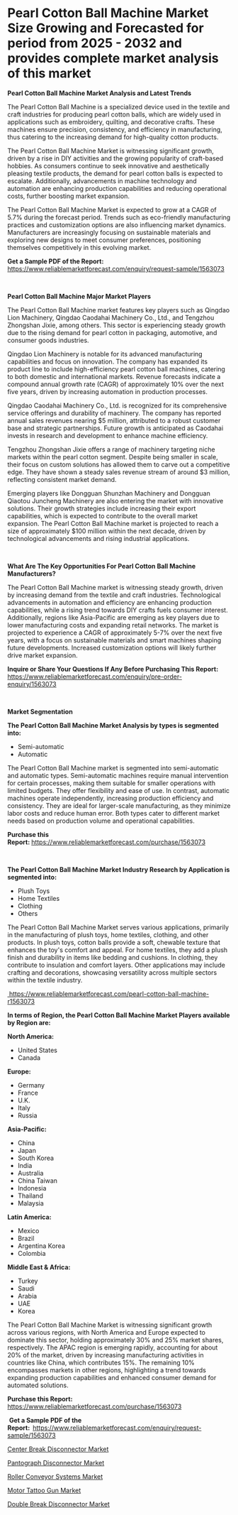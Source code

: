 <p><h1>Pearl Cotton Ball Machine Market Size Growing and Forecasted for period from 2025 - 2032 and provides complete market analysis of this market</h1></p><p><strong>Pearl Cotton Ball Machine Market Analysis and Latest Trends</strong></p>
<p><p>The Pearl Cotton Ball Machine is a specialized device used in the textile and craft industries for producing pearl cotton balls, which are widely used in applications such as embroidery, quilting, and decorative crafts. These machines ensure precision, consistency, and efficiency in manufacturing, thus catering to the increasing demand for high-quality cotton products.</p><p>The Pearl Cotton Ball Machine Market is witnessing significant growth, driven by a rise in DIY activities and the growing popularity of craft-based hobbies. As consumers continue to seek innovative and aesthetically pleasing textile products, the demand for pearl cotton balls is expected to escalate. Additionally, advancements in machine technology and automation are enhancing production capabilities and reducing operational costs, further boosting market expansion.</p><p>The Pearl Cotton Ball Machine Market is expected to grow at a CAGR of 5.7% during the forecast period. Trends such as eco-friendly manufacturing practices and customization options are also influencing market dynamics. Manufacturers are increasingly focusing on sustainable materials and exploring new designs to meet consumer preferences, positioning themselves competitively in this evolving market.</p></p>
<p><strong>Get a Sample PDF of the Report:&nbsp;</strong> <a href="https://www.reliablemarketforecast.com/enquiry/request-sample/1563073?utm_campaign=1875&utm_medium=2&utm_source=Github&utm_content=ia&utm_term=11042025&utm_id=pearl-cotton-ball-machine">https://www.reliablemarketforecast.com/enquiry/request-sample/1563073</a></p>
<p>&nbsp;</p>
<p><strong>Pearl Cotton Ball Machine Major Market Players</strong></p>
<p><p>The Pearl Cotton Ball Machine market features key players such as Qingdao Lion Machinery, Qingdao Caodahai Machinery Co., Ltd., and Tengzhou Zhongshan Jixie, among others. This sector is experiencing steady growth due to the rising demand for pearl cotton in packaging, automotive, and consumer goods industries.</p><p>Qingdao Lion Machinery is notable for its advanced manufacturing capabilities and focus on innovation. The company has expanded its product line to include high-efficiency pearl cotton ball machines, catering to both domestic and international markets. Revenue forecasts indicate a compound annual growth rate (CAGR) of approximately 10% over the next five years, driven by increasing automation in production processes.</p><p>Qingdao Caodahai Machinery Co., Ltd. is recognized for its comprehensive service offerings and durability of machinery. The company has reported annual sales revenues nearing $5 million, attributed to a robust customer base and strategic partnerships. Future growth is anticipated as Caodahai invests in research and development to enhance machine efficiency.</p><p>Tengzhou Zhongshan Jixie offers a range of machinery targeting niche markets within the pearl cotton segment. Despite being smaller in scale, their focus on custom solutions has allowed them to carve out a competitive edge. They have shown a steady sales revenue stream of around $3 million, reflecting consistent market demand.</p><p>Emerging players like Dongguan Shunzhan Machinery and Dongguan Qiaotou Juncheng Machinery are also entering the market with innovative solutions. Their growth strategies include increasing their export capabilities, which is expected to contribute to the overall market expansion. The Pearl Cotton Ball Machine market is projected to reach a size of approximately $100 million within the next decade, driven by technological advancements and rising industrial applications.</p></p>
<p>&nbsp;</p>
<p><strong>What Are The Key Opportunities For Pearl Cotton Ball Machine Manufacturers?</strong></p>
<p><p>The Pearl Cotton Ball Machine market is witnessing steady growth, driven by increasing demand from the textile and craft industries. Technological advancements in automation and efficiency are enhancing production capabilities, while a rising trend towards DIY crafts fuels consumer interest. Additionally, regions like Asia-Pacific are emerging as key players due to lower manufacturing costs and expanding retail networks. The market is projected to experience a CAGR of approximately 5-7% over the next five years, with a focus on sustainable materials and smart machines shaping future developments. Increased customization options will likely further drive market expansion.</p></p>
<p><strong>Inquire or Share Your Questions If Any Before Purchasing This Report:</strong> <a href="https://www.reliablemarketforecast.com/enquiry/pre-order-enquiry/1563073?utm_campaign=1875&utm_medium=2&utm_source=Github&utm_content=ia&utm_term=11042025&utm_id=pearl-cotton-ball-machine">https://www.reliablemarketforecast.com/enquiry/pre-order-enquiry/1563073</a></p>
<p>&nbsp;</p>
<p><strong>Market Segmentation</strong></p>
<p><strong>The Pearl Cotton Ball Machine Market Analysis by types is segmented into:</strong></p>
<p><ul><li>Semi-automatic</li><li>Automatic</li></ul></p>
<p><p>The Pearl Cotton Ball Machine market is segmented into semi-automatic and automatic types. Semi-automatic machines require manual intervention for certain processes, making them suitable for smaller operations with limited budgets. They offer flexibility and ease of use. In contrast, automatic machines operate independently, increasing production efficiency and consistency. They are ideal for larger-scale manufacturing, as they minimize labor costs and reduce human error. Both types cater to different market needs based on production volume and operational capabilities.</p></p>
<p><strong>Purchase this Report:&nbsp;</strong><a href="https://www.reliablemarketforecast.com/purchase/1563073?utm_campaign=1875&utm_medium=2&utm_source=Github&utm_content=ia&utm_term=11042025&utm_id=pearl-cotton-ball-machine">https://www.reliablemarketforecast.com/purchase/1563073</a></p>
<p>&nbsp;</p>
<p><strong>The Pearl Cotton Ball Machine Market Industry Research by Application is segmented into:</strong></p>
<p><ul><li>Plush Toys</li><li>Home Textiles</li><li>Clothing</li><li>Others</li></ul></p>
<p><p>The Pearl Cotton Ball Machine Market serves various applications, primarily in the manufacturing of plush toys, home textiles, clothing, and other products. In plush toys, cotton balls provide a soft, chewable texture that enhances the toy's comfort and appeal. For home textiles, they add a plush finish and durability in items like bedding and cushions. In clothing, they contribute to insulation and comfort layers. Other applications may include crafting and decorations, showcasing versatility across multiple sectors within the textile industry.</p></p>
<p><a href="https://www.reliablemarketforecast.com/pearl-cotton-ball-machine-r1563073?utm_campaign=1875&utm_medium=2&utm_source=Github&utm_content=ia&utm_term=11042025&utm_id=pearl-cotton-ball-machine">&nbsp;https://www.reliablemarketforecast.com/pearl-cotton-ball-machine-r1563073</a></p>
<p><strong>In terms of Region, the Pearl Cotton Ball Machine Market Players available by Region are:</strong></p>
<p>
    <p> <strong> North America: </strong>
        <ul>
            <li>United States</li>
            <li>Canada</li>
        </ul>
        </p> 
    <p> <strong> Europe: </strong>
        <ul>
            <li>Germany</li>
            <li>France</li>
            <li>U.K.</li>
            <li>Italy</li>
            <li>Russia</li>
        </ul>
        </p> 
    <p> <strong> Asia-Pacific: </strong>
        <ul>
            <li>China</li>
            <li>Japan</li>
            <li>South Korea</li>
            <li>India</li>
            <li>Australia</li>
            <li>China Taiwan</li>
            <li>Indonesia</li>
            <li>Thailand</li>
            <li>Malaysia</li>
        </ul>
        </p> 
    <p> <strong> Latin America: </strong>
        <ul>
            <li>Mexico</li>
            <li>Brazil</li>
            <li>Argentina Korea</li>
            <li>Colombia</li>
        </ul>
        </p> 
    <p> <strong> Middle East & Africa: </strong>
        <ul>
            <li>Turkey</li>
            <li>Saudi</li>
            <li>Arabia</li>
            <li>UAE</li>
            <li>Korea</li>
        </ul>
    </p>
    </p>
<p><p>The Pearl Cotton Ball Machine Market is witnessing significant growth across various regions, with North America and Europe expected to dominate this sector, holding approximately 30% and 25% market shares, respectively. The APAC region is emerging rapidly, accounting for about 20% of the market, driven by increasing manufacturing activities in countries like China, which contributes 15%. The remaining 10% encompasses markets in other regions, highlighting a trend towards expanding production capabilities and enhanced consumer demand for automated solutions.</p></p>
<p><strong>Purchase this Report: </strong><a href="https://www.reliablemarketforecast.com/purchase/1563073?utm_campaign=1875&utm_medium=2&utm_source=Github&utm_content=ia&utm_term=11042025&utm_id=pearl-cotton-ball-machine">https://www.reliablemarketforecast.com/purchase/1563073</a></p>
<p>&nbsp;<strong>Get a Sample PDF of the Report:&nbsp;&nbsp;</strong><a href="https://www.reliablemarketforecast.com/enquiry/request-sample/1563073?utm_campaign=1875&utm_medium=2&utm_source=Github&utm_content=ia&utm_term=11042025&utm_id=pearl-cotton-ball-machine">https://www.reliablemarketforecast.com/enquiry/request-sample/1563073</a></p>
<p><strong></strong></p>
<p><p><a href="https://github.com/leolamarnal9/Market-Research-Report-List-1/blob/main/center-break-disconnector-market.md?utm_campaign=1875&utm_medium=2&utm_source=Github&utm_content=ia&utm_term=11042025&utm_id=pearl-cotton-ball-machine">Center Break Disconnector Market</a></p><p><a href="https://github.com/WillieWoodard/Market-Research-Report-List-7/blob/main/pantograph-disconnector-market.md?utm_campaign=1875&utm_medium=2&utm_source=Github&utm_content=ia&utm_term=11042025&utm_id=pearl-cotton-ball-machine">Pantograph Disconnector Market</a></p><p><a href="https://github.com/hgf64gh/Market-Research-Report-List-2/blob/main/roller-conveyor-systems-market.md?utm_campaign=1875&utm_medium=2&utm_source=Github&utm_content=ia&utm_term=11042025&utm_id=pearl-cotton-ball-machine">Roller Conveyor Systems Market</a></p><p><a href="https://github.com/marloy8/Market-Research-Report-List-7/blob/main/motor-tattoo-gun-market.md?utm_campaign=1875&utm_medium=2&utm_source=Github&utm_content=ia&utm_term=11042025&utm_id=pearl-cotton-ball-machine">Motor Tattoo Gun Market</a></p><p><a href="https://github.com/matotwipff14/Market-Research-Report-List-1/blob/main/double-break-disconnector-market.md?utm_campaign=1875&utm_medium=2&utm_source=Github&utm_content=ia&utm_term=11042025&utm_id=pearl-cotton-ball-machine">Double Break Disconnector Market</a></p></p>